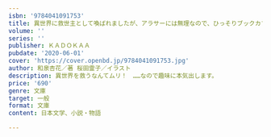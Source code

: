 ```yaml
---
isbn: '9784041091753'
title: 異世界に救世主として喚ばれましたが、アラサーには無理なので、ひっそりブックカフェ始めました。
volume: ''
series: ''
publisher: ＫＡＤＯＫＡＡ
pubdate: '2020-06-01'
cover: 'https://cover.openbd.jp/9784041091753.jpg'
author: 和泉杏花／著 桜田霊子／イラスト
description: 異世界を救うなんてムリ！　……なので趣味に本気出します。
price: '690'
genre: 文庫
target: 一般
format: 文庫
content: 日本文学、小説・物語

---
```

